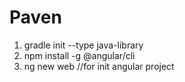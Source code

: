 # Paven

1. gradle init --type java-library
2. npm install -g @angular/cli
3. ng new web //for init angular project
